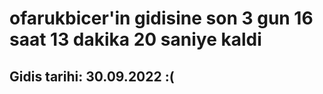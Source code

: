 # ofarukbicer'in gidisine son 3 gun 16 saat 13 dakika 20 saniye kaldi

## Gidis tarihi: 30.09.2022 :(